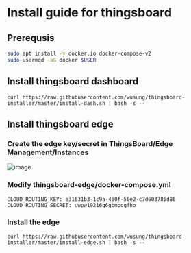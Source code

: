 # Install guide for thingsboard


## Prerequsis

```bash
sudo apt install -y docker.io docker-compose-v2
sudo usermod -aG docker $USER
```

## Install thingsboard dashboard

```
curl https://raw.githubusercontent.com/wusung/thingsboard-installer/master/install-dash.sh | bash -s --
```


## Install thingsboard edge

### Create the edge key/secret in ThingsBoard/Edge Management/Instances
![image](https://github.com/wusung/thingsboard-installer/assets/5467467/f35158a4-2f70-49db-aa51-658812c9e4e0)

### Modify thingsboard-edge/docker-compose.yml
```
CLOUD_ROUTING_KEY: e31631b3-1c9a-460f-50e2-c7d603786d86
CLOUD_ROUTING_SECRET: uwpw19216g6gbmpqgfho
```

### Install the edge
```
curl https://raw.githubusercontent.com/wusung/thingsboard-installer/master/install-edge.sh | bash -s --
```
